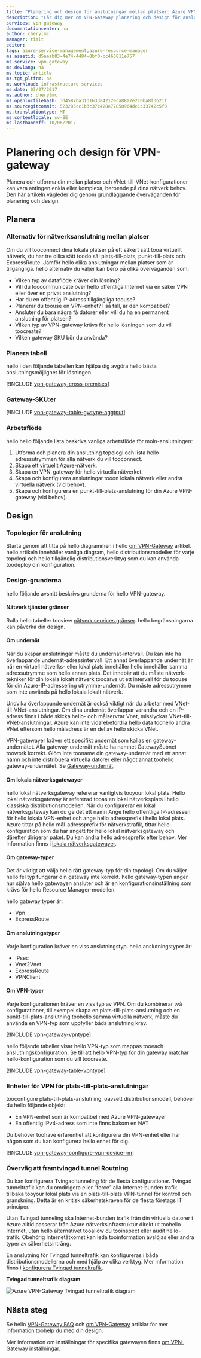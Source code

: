 ```yaml
---
title: "Planering och design för anslutningar mellan platser: Azure VPN-Gateway | Microsoft Docs"
description: "Lär dig mer om VPN-Gateway planering och design för anslutningar mellan platser, hybrid och VNet-till-VNet-anslutningar"
services: vpn-gateway
documentationcenter: na
author: cherylmc
manager: timlt
editor: 
tags: azure-service-management,azure-resource-manager
ms.assetid: d5aaab83-4e74-4484-8bf0-cc465811e757
ms.service: vpn-gateway
ms.devlang: na
ms.topic: article
ms.tgt_pltfrm: na
ms.workload: infrastructure-services
ms.date: 07/27/2017
ms.author: cherylmc
ms.openlocfilehash: 3d4587ba31d163384212eca88a7e2c0ba8f3b21f
ms.sourcegitcommit: 523283cc1b3c37c428e77850964dc1c33742c5f0
ms.translationtype: MT
ms.contentlocale: sv-SE
ms.lasthandoff: 10/06/2017
---
```

# <a name="planning-and-design-for-vpn-gateway"></a>Planering och design för VPN-gateway

Planera och utforma din mellan platser och VNet-till-VNet-konfigurationer kan vara antingen enkla eller komplexa, beroende på dina nätverk behov. Den här artikeln vägleder dig genom grundläggande överväganden för planering och design.

## <a name="planning"></a>Planera

### <a name="compare"></a>Alternativ för nätverksanslutning mellan platser

Om du vill tooconnect dina lokala platser på ett säkert sätt tooa virtuellt nätverk, du har tre olika sätt toodo så: plats-till-plats, punkt-till-plats och ExpressRoute. Jämför hello olika anslutningar mellan platser som är tillgängliga. hello alternativ du väljer kan bero på olika överväganden som:

* Vilken typ av dataflöde kräver din lösning?
* Vill du toocommunicate över hello offentliga Internet via en säker VPN eller över en privat anslutning?
* Har du en offentlig IP-adress tillgängliga toouse?
* Planerar du toouse en VPN-enhet? I så fall, är den kompatibel?
* Ansluter du bara några få datorer eller vill du ha en permanent anslutning för platsen?
* Vilken typ av VPN-gateway krävs för hello lösningen som du vill toocreate?
* Vilken gateway SKU bör du använda?

### <a name="planningtable"></a>Planera tabell

hello i den följande tabellen kan hjälpa dig avgöra hello bästa anslutningsmöjlighet för lösningen.

[!INCLUDE [vpn-gateway-cross-premises](../../includes/vpn-gateway-cross-premises-include.md)]

### <a name="gwsku"></a>Gateway-SKU:er

[!INCLUDE [vpn-gateway-table-gwtype-aggtput](../../includes/vpn-gateway-table-gwtype-aggtput-include.md)]

### <a name="wf"></a>Arbetsflöde

hello hello följande lista beskrivs vanliga arbetsflöde för moln-anslutningen:

1. Utforma och planera din anslutning topologi och lista hello adressutrymmen för alla nätverk du vill tooconnect.
2. Skapa ett virtuellt Azure-nätverk. 
3. Skapa en VPN-gateway för hello virtuella nätverket.
4. Skapa och konfigurera anslutningar tooon lokala nätverk eller andra virtuella nätverk (vid behov).
5. Skapa och konfigurera en punkt-till-plats-anslutning för din Azure VPN-gateway (vid behov).

## <a name="design"></a>Design
### <a name="topologies"></a>Topologier för anslutning

Starta genom att titta på hello diagrammen i hello [om VPN-Gateway](vpn-gateway-about-vpngateways.md) artikel. hello artikeln innehåller vanliga diagram, hello distributionsmodeller för varje topologi och hello tillgänglig distributionsverktyg som du kan använda toodeploy din konfiguration.

### <a name="designbasics"></a>Design-grunderna

hello följande avsnitt beskrivs grunderna för hello VPN-gateway. 

#### <a name="servicelimits"></a>Nätverk tjänster gränser

Rulla hello tabeller tooview [nätverk services gränser](../azure-subscription-service-limits.md#networking-limits). hello begränsningarna kan påverka din design.

#### <a name="subnets"></a>Om undernät

När du skapar anslutningar måste du undernät-intervall. Du kan inte ha överlappande undernät-adressintervall. Ett annat överlappande undernät är när en virtuell nätverks- eller lokal plats innehåller hello innehåller samma adressutrymme som hello annan plats. Det innebär att du måste nätverk-tekniker för din lokala lokalt nätverk toocarve ut ett intervall för du toouse för din Azure-IP-adressering utrymme-undernät. Du måste adressutrymme som inte används på hello lokala lokalt nätverk.

Undvika överlappande undernät är också viktigt när du arbetar med VNet-till-VNet-anslutningar. Om dina undernät överlappar varandra och en IP-adress finns i både skicka hello- och målservrar Vnet, misslyckas VNet-till-VNet-anslutningar. Azure kan inte vidarebefordra hello data toohello andra VNet eftersom hello måladress är en del av hello skicka VNet.

VPN-gatewayer kräver ett specifikt undernät som kallas en gateway-undernätet. Alla gateway-undernät måste ha namnet GatewaySubnet toowork korrekt. Glöm inte tooname din gateway-undernät med ett annat namn och inte distribuera virtuella datorer eller något annat toohello gateway-undernätet. Se [Gateway-undernät](vpn-gateway-about-vpn-gateway-settings.md#gwsub).

#### <a name="local"></a>Om lokala nätverksgatewayer

hello lokal nätverksgateway refererar vanligtvis tooyour lokal plats. Hello lokal nätverksgateway är refererad tooas en lokal nätverksplats i hello klassiska distributionsmodellen. När du konfigurerar en lokal nätverksgateway kan du ge det ett namn Ange hello offentliga IP-adressen för hello lokala VPN-enhet och ange hello adressprefix i hello lokal plats. Azure tittar på hello mål-adressprefix för nätverkstrafik, tittar hello-konfiguration som du har angett för hello lokal nätverksgateway och därefter dirigerar paket. Du kan ändra hello adressprefix efter behov. Mer information finns i [lokala nätverksgatewayer](vpn-gateway-about-vpn-gateway-settings.md#lng).

#### <a name="gwtype"></a>Om gateway-typer

Det är viktigt att välja hello rätt gateway-typ för din topologi. Om du väljer hello fel typ fungerar din gateway inte korrekt. hello gateway-typen anger hur själva hello gatewayen ansluter och är en konfigurationsinställning som krävs för hello Resource Manager-modellen.

hello gateway typer är:

* Vpn
* ExpressRoute

#### <a name="connectiontype"></a>Om anslutningstyper

Varje konfiguration kräver en viss anslutningstyp. hello anslutningstyper är:

* IPsec
* Vnet2Vnet
* ExpressRoute
* VPNClient

#### <a name="vpntype"></a>Om VPN-typer

Varje konfigurationen kräver en viss typ av VPN. Om du kombinerar två konfigurationer, till exempel skapa en plats-till-plats-anslutning och en punkt-till-plats-anslutning toohello samma virtuella nätverk, måste du använda en VPN-typ som uppfyller båda anslutning krav.

[!INCLUDE [vpn-gateway-vpntype](../../includes/vpn-gateway-vpntype-include.md)]

hello följande tabeller visar hello VPN-typ som mappas tooeach anslutningskonfiguration. Se till att hello VPN-typ för din gateway matchar hello-konfiguration som du vill toocreate. 

[!INCLUDE [vpn-gateway-table-vpntype](../../includes/vpn-gateway-table-vpntype-include.md)]

### <a name="devices"></a>Enheter för VPN för plats-till-plats-anslutningar

tooconfigure plats-till-plats-anslutning, oavsett distributionsmodell, behöver du hello följande objekt:

* En VPN-enhet som är kompatibel med Azure VPN-gatewayer
* En offentlig IPv4-adress som inte finns bakom en NAT

Du behöver toohave erfarenhet att konfigurera din VPN-enhet eller har någon som du kan konfigurera hello enhet för dig.

[!INCLUDE [vpn-gateway-configure-vpn-device-rm](../../includes/vpn-gateway-configure-vpn-device-rm-include.md)]

### <a name="forcedtunnel"></a>Överväg att framtvingad tunnel Routning

Du kan konfigurera Tvingad tunneling för de flesta konfigurationer. Tvingad tunneltrafik kan du omdirigera eller ”force” alla Internet-bunden trafik tillbaka tooyour lokal plats via en plats-till-plats VPN-tunnel för kontroll och granskning. Detta är en kritisk säkerhetskraven för de flesta företags IT principer. 

Utan Tvingad tunneling ska Internet-bunden trafik från din virtuella datorer i Azure alltid passerar från Azure nätverksinfrastruktur direkt ut toohello Internet, utan hello alternativet tooallow du tooinspect eller audit hello-trafik. Obehörig Internetåtkomst kan leda tooinformation avslöjas eller andra typer av säkerhetsintrång.

En anslutning för Tvingad tunneltrafik kan konfigureras i båda distributionsmodellerna och med hjälp av olika verktyg. Mer information finns i [konfigurera Tvingad tunneltrafik](vpn-gateway-forced-tunneling-rm.md).

**Tvingad tunneltrafik diagram**

![Azure VPN-Gateway Tvingad tunneltrafik diagram](./media/vpn-gateway-plan-design/forced-tunneling-diagram.png)

## <a name="next-steps"></a>Nästa steg

Se hello [VPN-Gateway FAQ](vpn-gateway-vpn-faq.md) och [om VPN-Gateway](vpn-gateway-about-vpngateways.md) artiklar för mer information toohelp du med din design.

Mer information om inställningar för specifika gatewayen finns [om VPN-Gateway inställningar](vpn-gateway-about-vpn-gateway-settings.md).